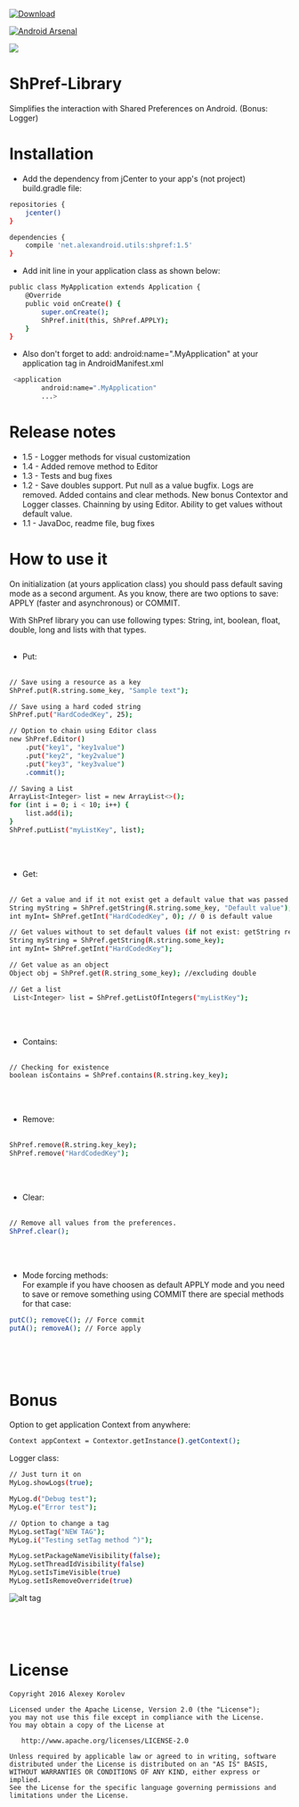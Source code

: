 [ ![Download](https://api.bintray.com/packages/pulimet/utils/shpref/images/download.svg) ](https://bintray.com/pulimet/utils/shpref/_latestVersion)    

[![Android Arsenal](https://img.shields.io/badge/Android%20Arsenal-ShPref-brightgreen.svg?style=flat)](http://android-arsenal.com/details/1/4744)

<a href="http://www.methodscount.com/?lib=net.alexandroid.utils%3Ashpref%3A1.5"><img src="https://img.shields.io/badge/Methods and size-145 | 24 KB-e91e63.svg"/></a>

# ShPref-Library

Simplifies the interaction with Shared Preferences on Android. (Bonus: Logger)

# Installation

- Add the dependency from jCenter to your app's (not project) build.gradle file:

```sh
repositories {
    jcenter()
}

dependencies {
    compile 'net.alexandroid.utils:shpref:1.5'
}
```


- Add init line in your application class as shown below:

```sh
public class MyApplication extends Application {
    @Override
    public void onCreate() {
        super.onCreate();
        ShPref.init(this, ShPref.APPLY);
    }
}
```

* Also don't forget to add: android:name=".MyApplication" at your application tag in AndroidManifest.xml
```sh
 <application
        android:name=".MyApplication"
        ...>
```

# Release notes
* 1.5 - Logger methods for visual customization
* 1.4 - Added remove method to Editor
* 1.3 - Tests and bug fixes
* 1.2 - Save doubles support. Put null as a value bugfix. Logs are removed. Added contains and clear methods. New bonus Contextor and Logger classes. Chainning by using Editor. Ability to get values without default value.
* 1.1 - JavaDoc, readme file, bug fixes

# How to use it

On initialization (at yours application class) you should pass default saving mode as a second argument. 
As you know, there are two options to save: APPLY (faster and asynchronous) or COMMIT. 

With ShPref library you can use following types: String, int, boolean, float, double, long and lists with that types.
<br><br>
- Put:
<br><br>
```sh
// Save using a resource as a key
ShPref.put(R.string.some_key, "Sample text");

// Save using a hard coded string
ShPref.put("HardCodedKey", 25);

// Option to chain using Editor class
new ShPref.Editor()
    .put("key1", "key1value")
    .put("key2", "key2value")
    .put("key3", "key3value")
    .commit();

// Saving a List
ArrayList<Integer> list = new ArrayList<>();
for (int i = 0; i < 10; i++) {
    list.add(i);
}
ShPref.putList("myListKey", list);    
```

 <br> <br>
- Get:
 <br> <br>
```sh
// Get a value and if it not exist get a default value that was passed as a second argument
String myString = ShPref.getString(R.string.some_key, "Default value");
int myInt= ShPref.getInt("HardCodedKey", 0); // 0 is default value

// Get values without to set default values (if not exist: getString return null, getBoolena return false and other 0)
String myString = ShPref.getString(R.string.some_key);
int myInt= ShPref.getInt("HardCodedKey"); 

// Get value as an object
Object obj = ShPref.get(R.string_some_key); //excluding double

// Get a list
 List<Integer> list = ShPref.getListOfIntegers("myListKey");
```

 <br><br> 
- Contains:
 <br>  <br> 
```sh
// Checking for existence
boolean isContains = ShPref.contains(R.string.key_key);
```

 <br>  <br> 
- Remove:
 <br>  <br> 
```sh
ShPref.remove(R.string.key_key);
ShPref.remove("HardCodedKey");
```

 <br>  <br> 
- Clear:
 <br>  <br> 
```sh
// Remove all values from the preferences.
ShPref.clear();
```
 <br>  <br> 

- Mode forcing methods: <br>
For example if you have choosen as default APPLY mode and you need to save or remove something using COMMIT there are special methods for that case:
```sh
putC(); removeC(); // Force commit
putA(); removeA(); // Force apply
```
 <br>  <br>  <br> 
# Bonus

Option to get application Context from anywhere:
```sh
Context appContext = Contextor.getInstance().getContext();
```

Logger class:
```sh
// Just turn it on
MyLog.showLogs(true);

MyLog.d("Debug test");
MyLog.e("Error test");

// Option to change a tag
MyLog.setTag("NEW TAG");
MyLog.i("Testing setTag method ^)");

MyLog.setPackageNameVisibility(false);
MyLog.setThreadIdVisibility(false)
MyLog.setIsTimeVisible(true)
MyLog.setIsRemoveOverride(true)

```

![alt tag](http://www.alexandroid.net/blog/logger.png)

 <br>  <br>  <br> 
# License

```
Copyright 2016 Alexey Korolev

Licensed under the Apache License, Version 2.0 (the "License");
you may not use this file except in compliance with the License.
You may obtain a copy of the License at

   http://www.apache.org/licenses/LICENSE-2.0

Unless required by applicable law or agreed to in writing, software
distributed under the License is distributed on an "AS IS" BASIS,
WITHOUT WARRANTIES OR CONDITIONS OF ANY KIND, either express or implied.
See the License for the specific language governing permissions and
limitations under the License.
```
